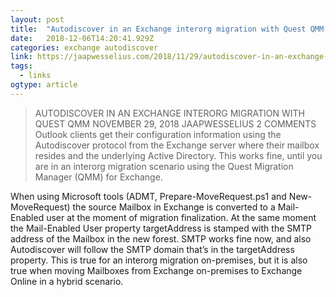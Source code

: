 ```yaml
---
layout: post 
title:  "Autodiscover in an Exchange interorg migration with Quest QMM | Jaap Wesselius" 
date:   2018-12-06T14:20:41.929Z 
categories: exchange autodiscover
link: https://jaapwesselius.com/2018/11/29/autodiscover-in-an-exchange-interorg-migration-with-quest-qmm/ 
tags:
  - links
ogtype: article 
---
```


> AUTODISCOVER IN AN EXCHANGE INTERORG MIGRATION WITH QUEST QMM
NOVEMBER 29, 2018 JAAPWESSELIUS	2 COMMENTS
Outlook clients get their configuration information using the Autodiscover protocol from the Exchange server where their mailbox resides and the underlying Active Directory. This works fine, until you are in an interorg migration scenario using the Quest Migration Manager (QMM) for Exchange.

When using Microsoft tools (ADMT, Prepare-MoveRequest.ps1 and New-MoveRequest) the source Mailbox in Exchange is converted to a Mail-Enabled user at the moment of migration finalization. At the same moment the Mail-Enabled User property targetAddress is stamped with the SMTP address of the Mailbox in the new forest. SMTP works fine now, and also Autodiscover will follow the SMTP domain that’s in the targetAddress property. This is true for an interorg migration on-premises, but it is also true when moving Mailboxes from Exchange on-premises to Exchange Online in a hybrid scenario.
